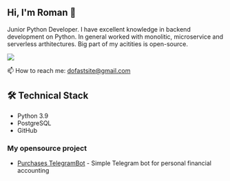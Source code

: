 ## Hi, I'm Roman 👋
Junior Python Developer. I have excellent knowledge in backend development on Python.
In general worked with monolitic, microservice and serverless arthitectures. Big part of my acitities is open-source.


<p align='left'>
   <a href="https://t.me/rundect">
       <img src="https://img.shields.io/badge/Telegram-2CA5E0?style=for-the-badge&logo=telegram&logoColor=white"/>
   </a>
<p align='left'>
   📫 How to reach me: <a href='mailto:dofastsite@gmail.com'>dofastsite@gmail.com</a>
</p>

## 🛠 Technical Stack
*   Python 3.9
*   PostgreSQL
*   GitHub

### My opensource project

*   [Purchases TelegramBot](https://github.com/rundect/purchases_bott) - Simple Telegram bot for personal financial accounting
